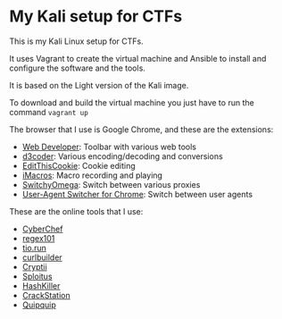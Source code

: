 # My Kali setup for CTFs

This is my Kali Linux setup for CTFs.

It uses Vagrant to create the virtual machine and Ansible to install and
configure the software and the tools.

It is based on the Light version of the Kali image.

To download and build the virtual machine you just have to run the command
```vagrant up```

The browser that I use is Google Chrome, and these are the extensions:

* [Web Developer](https://chrome.google.com/webstore/detail/web-developer/bfbameneiokkgbdmiekhjnmfkcnldhhm): Toolbar with various web tools
* [d3coder](https://chrome.google.com/webstore/detail/d3coder/gncnbkghencmkfgeepfaonmegemakcol?hl=en-US): Various encoding/decoding and conversions
* [EditThisCookie](https://chrome.google.com/webstore/detail/editthiscookie/fngmhnnpilhplaeedifhccceomclgfbg): Cookie editing
* [iMacros](https://chrome.google.com/webstore/detail/editthiscookie/fngmhnnpilhplaeedifhccceomclgfbg): Macro recording and playing
* [SwitchyOmega](https://chrome.google.com/webstore/detail/proxy-switchyomega/padekgcemlokbadohgkifijomclgjgif): Switch between various proxies
* [User-Agent Switcher for Chrome](https://chrome.google.com/webstore/detail/user-agent-switcher-for-c/djflhoibgkdhkhhcedjiklpkjnoahfmg): Switch between user agents

These are the online tools that I use:

* [CyberChef](https://gchq.github.io/CyberChef)
* [regex101](https://regex101.com)
* [tio.run](https://tio.run)
* [curlbuilder](https://curlbuilder.com/)
* [Cryptii](https://cryptii.com)
* [Sploitus](https://sploitus.com)
* [HashKiller](https://hashkiller.co.uk)
* [CrackStation](https://crackstation.net)
* [Quipquip](https://quipqiup.com/)
